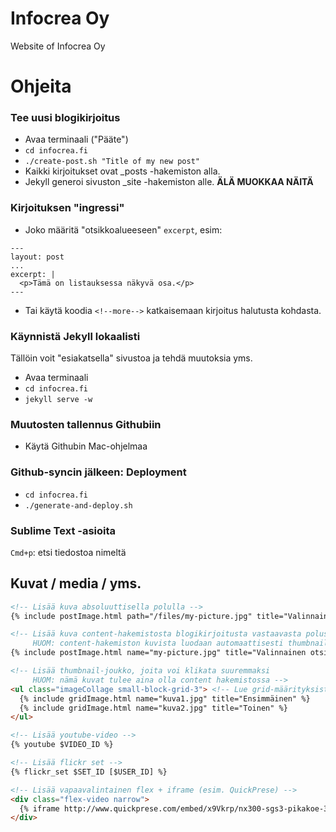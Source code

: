 # Infocrea Oy
Website of Infocrea Oy

# Ohjeita

### Tee uusi blogikirjoitus

- Avaa terminaali ("Pääte")
- `cd infocrea.fi`
- `./create-post.sh "Title of my new post"`
- Kaikki kirjoitukset ovat _posts -hakemiston alla.
- Jekyll generoi sivuston _site -hakemiston alle. **ÄLÄ MUOKKAA NÄITÄ**

### Kirjoituksen "ingressi"
- Joko määritä "otsikkoalueeseen" `excerpt`, esim:
```
---
layout: post
...
excerpt: |
  <p>Tämä on listauksessa näkyvä osa.</p>
---
```
- Tai käytä koodia `<!--more-->` katkaisemaan kirjoitus halutusta kohdasta.


### Käynnistä Jekyll lokaalisti
Tällöin voit "esiakatsella" sivustoa ja tehdä muutoksia yms.
- Avaa terminaali
- `cd infocrea.fi`
- `jekyll serve -w`

### Muutosten tallennus Githubiin
- Käytä Githubin Mac-ohjelmaa

### Github-syncin jälkeen: Deployment
- `cd infocrea.fi`
- `./generate-and-deploy.sh`

### Sublime Text -asioita
`Cmd+p`: etsi tiedostoa nimeltä

## Kuvat / media / yms.
```html
<!-- Lisää kuva absoluuttisella polulla -->
{% include postImage.html path="/files/my-picture.jpg" title="Valinnainen otsikko" css="rightSideContent" %}

<!-- Lisää kuva content-hakemistosta blogikirjoitusta vastaavasta polusta
     HUOM: content-hakemiston kuvista luodaan automaattisesti thumbnail, välikoko ja täysikoko -->
{% include postImage.html name="my-picture.jpg" title="Valinnainen otsikko" css="rightSideContent" %}

<!-- Lisää thumbnail-joukko, joita voi klikata suuremmaksi
     HUOM: nämä kuvat tulee aina olla content hakemistossa -->
<ul class="imageCollage small-block-grid-3"> <!-- Lue grid-määrityksistä täältä: http://foundation.zurb.com/docs/components/block_grid.html -->
  {% include gridImage.html name="kuva1.jpg" title="Ensimmäinen" %}
  {% include gridImage.html name="kuva2.jpg" title="Toinen" %}
</ul>

<!-- Lisää youtube-video -->
{% youtube $VIDEO_ID %}

<!-- Lisää flickr set -->
{% flickr_set $SET_ID [$USER_ID] %}

<!-- Lisää vapaavalintainen flex + iframe (esim. QuickPrese) -->
<div class="flex-video narrow">
  {% iframe http://www.quickprese.com/embed/x9Vkrp/nx300-sgs3-pikakoe-3-8-2014 %}
</div>

```

